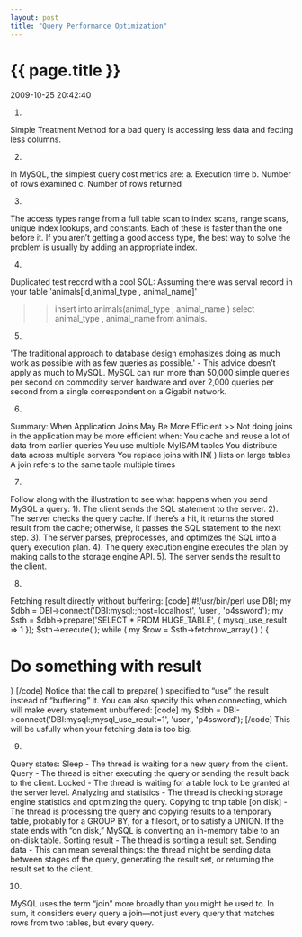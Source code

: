 ```yaml
---
layout: post
title: "Query Performance Optimization"
---
```


<h1> {{ page.title }} </h1> <p class='meta'>2009-10-25 20:42:40</p>

1.
Simple Treatment Method for a bad query is accessing less data and fecting less columns.

2.
In MySQL, the simplest query cost metrics are:
a. Execution time
b. Number of rows examined
c. Number of rows returned

3.
The access types range from a full table scan to index scans, range scans, unique index lookups, and constants. Each of these is faster than the one before it. If you aren’t getting a good access type, the best way to solve the problem is usually by adding an appropriate index.

4.
Duplicated test record with a cool SQL:
Assuming there was serval record in your table 'animals[id,animal_type , animal_name]'
>>insert into animals(animal_type , animal_name ) select animal_type , animal_name from animals.

5.
'The traditional approach to database design emphasizes doing as much work as possible with as few queries as possible.' - This advice doesn’t apply as much to MySQL. MySQL can run more than 50,000 simple queries per second on commodity server hardware and over 2,000 queries per second from a single correspondent on a Gigabit network.

6.
Summary: When Application Joins May Be More Efficient >>
Not doing joins in the application may be more efficient when:
You cache and reuse a lot of data from earlier queries
You use multiple MyISAM tables
You distribute data across multiple servers
You replace joins with IN( ) lists on large tables
A join refers to the same table multiple times

7.
Follow along with the illustration to see what happens when you send MySQL a query:
1). The client sends the SQL statement to the server.
2). The server checks the query cache. If there’s a hit, it returns the stored result from the cache; otherwise, it passes the SQL statement to the next step.
3). The server parses, preprocesses, and optimizes the SQL into a query execution plan.
4). The query execution engine executes the plan by making calls to the storage engine API.
5). The server sends the result to the client.

8.
Fetching result directly without buffering:
[code]
#!/usr/bin/perl
use DBI;
my $dbh = DBI->connect('DBI:mysql:;host=localhost', 'user', 'p4ssword');
my $sth = $dbh->prepare('SELECT * FROM HUGE_TABLE', { mysql_use_result => 1 });
$sth->execute( );
while ( my $row = $sth->fetchrow_array( ) ) {
# Do something with result
}
[/code]
Notice that the call to prepare( ) specified to “use” the result instead of “buffering” it. You can also specify this when connecting, which will make every statement unbuffered:
[code]
my $dbh = DBI->connect('DBI:mysql:;mysql_use_result=1', 'user', 'p4ssword');
[/code]
This will be usfully when your fetching data is too big.

9.
Query states:
Sleep -
	The thread is waiting for a new query from the client.
Query -
	The thread is either executing the query or sending the result back to the client.
Locked -
	The thread is waiting for a table lock to be granted at the server level.
Analyzing and statistics -
	The thread is checking storage engine statistics and optimizing the query.
Copying to tmp table [on disk] -
	The thread is processing the query and copying results to a temporary table, probably for a GROUP BY, for a filesort, or to satisfy a UNION. If the state ends with “on disk,” MySQL is converting an in-memory table to an on-disk table.
Sorting result -
	The thread is sorting a result set.
Sending data -
	This can mean several things: the thread might be sending data between stages of the query, generating the result set, or returning the result set to the client.

10.
MySQL uses the term “join” more broadly than you might be used to. In sum, it considers every query a join—not just every query that matches rows from two tables, but every query.
